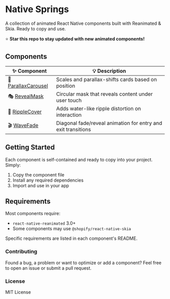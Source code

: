 # Native Springs

A collection of animated React Native components built with Reanimated & Skia. Ready to copy and use.

⭐ **Star this repo to stay updated with new animated components!**

## Components

| ✨ Component                              | 💡 Description                                                |
| ----------------------------------------- | ------------------------------------------------------------- |
| 🔄 [ParallaxCarousel](./ParallaxCarousel) | Scales and parallax-shifts cards based on position            |
| 🎭 [RevealMask](./RevealMask)             | Circular mask that reveals content under user touch           |
| 🌊 [RippleCover](./RippleCover)           | Adds water-like ripple distortion on interaction              |
| 🎬 [WaveFade](./WaveFade)                 | Diagonal fade/reveal animation for entry and exit transitions |

## Getting Started

Each component is self-contained and ready to copy into your project. Simply:

1. Copy the component file
2. Install any required dependencies
3. Import and use in your app

## Requirements

Most components require:

- `react-native-reanimated` 3.0+
- Some components may use `@shopify/react-native-skia`

Specific requirements are listed in each component's README.

### Contributing

Found a bug, a problem or want to optimize or add a component? Feel free to open an issue or submit a pull request.

### License

MIT License

